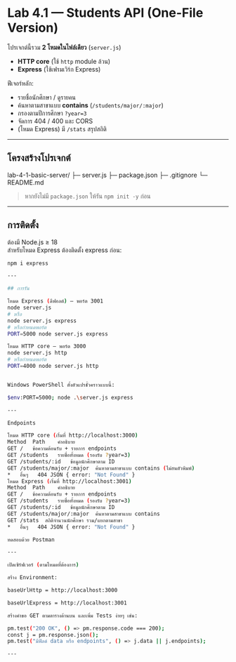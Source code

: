 # Lab 4.1 — Students API (One-File Version)

โปรเจกต์นี้รวม **2 โหมดในไฟล์เดียว** (`server.js`)  
- **HTTP core** (ใช้ `http` module ล้วน)  
- **Express** (ใช้เฟรมเวิร์ก Express)

ฟีเจอร์หลัก:
- รายชื่อนักศึกษา / ดูรายคน
- ค้นหาตามสาขาแบบ **contains** (`/students/major/:major`)
- กรองตามปีการศึกษา `?year=3`
- จัดการ 404 / 400 และ CORS
- (โหมด Express) มี `/stats` สรุปสถิติ

---

## โครงสร้างโปรเจกต์

lab-4-1-basic-server/
├─ server.js
├─ package.json
├─ .gitignore
└─ README.md

> หากยังไม่มี `package.json` ให้รัน `npm init -y` ก่อน

---

## การติดตั้ง

ต้องมี Node.js ≥ 18  
สำหรับโหมด Express ต้องติดตั้ง express ก่อน:
```bash
npm i express

---

## การรัน

โหมด Express (ดีฟอลต์) — พอร์ต 3001
node server.js
# หรือ
node server.js express
# หรือกำหนดพอร์ต
PORT=5000 node server.js express

โหมด HTTP core — พอร์ต 3000
node server.js http
# หรือกำหนดพอร์ต
PORT=4000 node server.js http


Windows PowerShell ตั้งตัวแปรชั่วคราวแบบนี้:

$env:PORT=5000; node .\server.js express

---

Endpoints

โหมด HTTP core (เริ่มที่ http://localhost:3000)
Method	Path	คำอธิบาย
GET	/	ข้อความต้อนรับ + รายการ endpoints
GET	/students	รายชื่อทั้งหมด (รองรับ ?year=3)
GET	/students/:id	ข้อมูลนักศึกษาตาม ID
GET	/students/major/:major	ค้นหาตามสาขาแบบ contains (ไม่สนตัวพิมพ์)
*	อื่นๆ	404 JSON { error: "Not Found" }
โหมด Express (เริ่มที่ http://localhost:3001)
Method	Path	คำอธิบาย
GET	/	ข้อความต้อนรับ + รายการ endpoints
GET	/students	รายชื่อทั้งหมด (รองรับ ?year=3)
GET	/students/:id	ข้อมูลนักศึกษาตาม ID
GET	/students/major/:major	ค้นหาตามสาขาแบบ contains
GET	/stats	สถิติจำนวนนักศึกษา รวม/แยกตามสาขา
*	อื่นๆ	404 JSON { error: "Not Found" }

ทดสอบด้วย Postman 

---

เปิดเซิร์ฟเวอร์ (ตามโหมดที่ต้องการ)

สร้าง Environment:

baseUrlHttp = http://localhost:3000

baseUrlExpress = http://localhost:3001

สร้างคำขอ GET ตามตารางด้านบน และเพิ่ม Tests ง่ายๆ เช่น:

pm.test("200 OK", () => pm.response.code === 200);
const j = pm.response.json();
pm.test("มีฟิลด์ data หรือ endpoints", () => j.data || j.endpoints);

---
